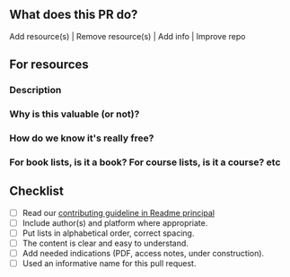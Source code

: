 ## What does this PR do?

Add resource(s) | Remove resource(s) | Add info | Improve repo

## For resources

### Description

### Why is this valuable (or not)?

### How do we know it's really free?

### For book lists, is it a book? For course lists, is it a course? etc

## Checklist

- [ ] Read our [contributing guideline in Readme principal](https://github.com/CoffeD-v/JsLesson/blob/main/README.md)
- [ ] Include author(s) and platform where appropriate.
- [ ] Put lists in alphabetical order, correct spacing.
- [ ] The content is clear and easy to understand.
- [ ] Add needed indications (PDF, access notes, under construction).
- [ ] Used an informative name for this pull request.
